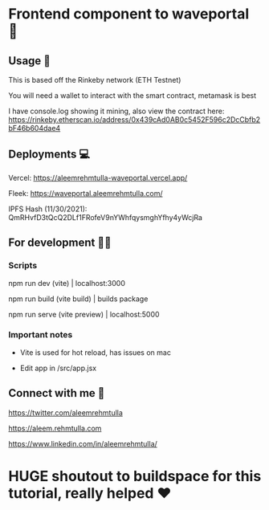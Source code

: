 # Frontend component to waveportal 👋

## Usage 🤝

This is based off the Rinkeby network (ETH Testnet)

You will need a wallet to interact with the smart contract, metamask is best

I have console.log showing it mining, also view the contract here: https://rinkeby.etherscan.io/address/0x439cAd0AB0c5452F596c2DcCbfb2bF46b604dae4

## Deployments 💻

Vercel: https://aleemrehmtulla-waveportal.vercel.app/

Fleek: https://waveportal.aleemrehmtulla.com/

IPFS Hash (11/30/2021): QmRHvfD3tQcQ2DLf1FRofeV9nYWhfqysmghYfhy4yWcjRa

## For development 🧑‍💻

### Scripts

npm run dev (vite) | localhost:3000

npm run build (vite build) | builds package 

npm run serve (vite preview) | localhost:5000


### Important notes

- Vite is used for hot reload, has issues on mac

- Edit app in /src/app.jsx


## Connect with me 🤗

https://twitter.com/aleemrehmtulla

https://aleem.rehmtulla.com

https://www.linkedin.com/in/aleemrehmtulla/

# HUGE shoutout to buildspace for this tutorial, really helped ❤️

